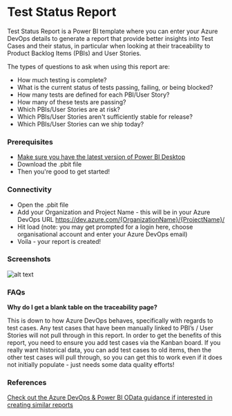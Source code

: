 # Test Status Report
Test Status Report is a Power BI template where you can enter your Azure DevOps details to generate a report that provide better insights into Test Cases and their status, in particular when looking at their traceability to Product Backlog Items (PBIs) and User Stories.

The types of questions to ask when using this report are:
* How much testing is complete?
* What is the current status of tests passing, failing, or being blocked?
* How many tests are defined for each PBI/User Story? 
* How many of these tests are passing?
* Which PBIs/User Stories are at risk?
* Which PBIs/User Stories aren't sufficiently stable for release?
* Which PBIs/User Stories can we ship today?

### Prerequisites
* [Make sure you have the latest version of Power BI Desktop](https://aka.ms/pbiSingleInstaller)
* Download the .pbit file
* Then you're good to get started!

### Connectivity
* Open the .pbit file
* Add your Organization and Project Name - this will be in your Azure DevOps URL https://dev.azure.com/{OrganizationName}/{ProjectName}/ 
* Hit load (note: you may get prompted for a login here, choose organisational account and enter your Azure DevOps email)
* Voila - your report is created!

### Screenshots
![alt text](https://raw.githubusercontent.com/nbrown02/Test-Status-Report/main/Screenshots/Screenshot.png)

### FAQs
**Why do I get a blank table on the traceability page?** 

This is down to how Azure DevOps behaves, specifically with regards to test cases. Any test cases that have been manually linked to PBI’s / User Stories will not pull through in this report. In order to get the benefits of this report, you need to ensure you add test cases via the Kanban board. If you really want historical data, you can add test cases to old items, then the other test cases will pull through, so you can get this to work even if it does not initially populate - just needs some data quality efforts!  

### References
[Check out the Azure DevOps & Power BI OData guidance if interested in creating similar reports](https://docs.microsoft.com/en-us/azure/devops/report/powerbi/sample-test-plans-progress-status?view=azure-devops&tabs=powerbi)
